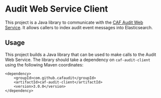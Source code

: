# Audit Web Service Client

This project is a Java library to communicate with the [CAF Audit Web Service](https://github.com/CAFAudit/audit-service/tree/develop/caf-audit-service). It allows callers to index audit event messages into Elasticsearch.

## Usage

This project builds a Java library that can be used to make calls to the Audit Web Service. The library should take a dependency on `caf-audit-client` using the following Maven coordinates:

	<dependency>
		<groupId>com.github.cafaudit</groupId>
		<artifactId>caf-audit-client</artifactId>
		<version>3.0.0</version>
	</dependency>